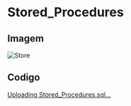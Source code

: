 # Stored_Procedures

## Imagem

![Store](https://github.com/soaresy/Stored_Procedures/assets/144077766/de165379-849b-46f4-9708-34a2cc5bb387)

## Codigo

[Uploading Stored_Procedures.sql…]()

